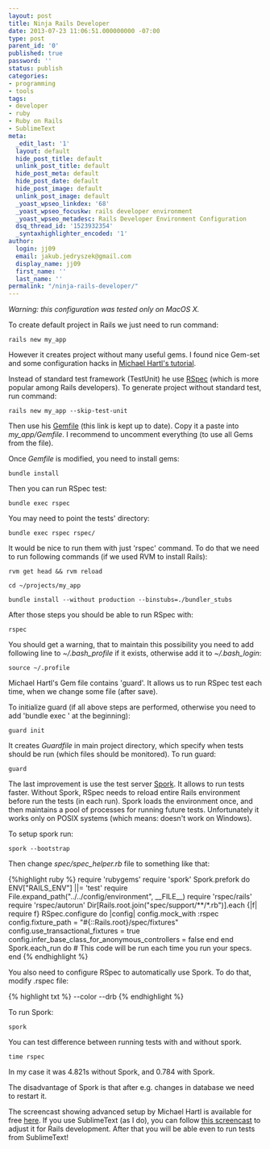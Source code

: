 ```yaml
---
layout: post
title: Ninja Rails Developer
date: 2013-07-23 11:06:51.000000000 -07:00
type: post
parent_id: '0'
published: true
password: ''
status: publish
categories:
- programming
- tools
tags:
- developer
- ruby
- Ruby on Rails
- SublimeText
meta:
  _edit_last: '1'
  layout: default
  hide_post_title: default
  unlink_post_title: default
  hide_post_meta: default
  hide_post_date: default
  hide_post_image: default
  unlink_post_image: default
  _yoast_wpseo_linkdex: '68'
  _yoast_wpseo_focuskw: rails developer environment
  _yoast_wpseo_metadesc: Rails Developer Environment Configuration
  dsq_thread_id: '1523932354'
  _syntaxhighlighter_encoded: '1'
author:
  login: jj09
  email: jakub.jedryszek@gmail.com
  display_name: jj09
  first_name: ''
  last_name: ''
permalink: "/ninja-rails-developer/"
---
```

<p><i>Warning: this configuration was tested only on MacOS X.</i></p>
<p>To create default project in Rails we just need to run command:</p>
<p><code>rails new my_app</code> </p>
<p>However it creates project without many useful gems. I found nice Gem-set and some configuration hacks in <a href="http://ruby.railstutorial.org/">Michael Hartl's tutorial</a>.</p>
<p>Instead of standard test framework (TestUnit) he use <a href="http://rspec.info/">RSpec</a> (which is more popular among Rails developers). To generate project without standard test, run command:</p>
<p><code>rails new my_app --skip-test-unit</code> </p>
<p>Then use his <a href="https://raw.github.com/railstutorial/sample_app_2nd_ed/master/Gemfile">Gemfile</a> (this link is kept up to date). Copy it a paste into <em>my_app/Gemfile</em>. I recommend to uncomment everything (to use all Gems from the file).</p>
<p>Once <em>Gemfile</em> is modified, you need to install gems:</p>
<p><code>bundle install</code></p>
<p>Then you can run RSpec test:</p>
<p><code>bundle exec rspec</code> </p>
<p>You may need to point the tests' directory:</p>
<p><code>bundle exec rspec rspec/</code> </p>
<p>It would be nice to run them with just 'rspec' command. To do that we need to run following commands (if we used RVM to install Rails):</p>
<p><code>rvm get head && rvm reload</code> </p>
<p><code>cd ~/projects/my_app</code> </p>
<p><code>bundle install --without production --binstubs=./bundler_stubs</code> </p>
<p>After those steps you should be able to run RSpec with:</p>
<p><code>rspec</code> </p>
<p>You should get a warning, that to maintain this possibility you need to add following line to <em>~/.bash_profile</em> if it exists, otherwise add it to <em>~/.bash_login</em>:</p>
<p><code>source ~/.profile</code> </p>
<p>Michael Hartl's Gem file contains 'guard'. It allows us to run RSpec test each time, when we change some file (after save). </p>
<p>To initialize guard (if all above steps are performed, otherwise you need to add 'bundle exec ' at the beginning):</p>
<p><code>guard init</code> </p>
<p>It creates <em>Guardfile</em> in main project directory, which specify when tests should be run (which files should be monitored). To run guard:</p>
<p><code>guard</code> </p>
<p>The last improvement is use the test server <a href="https://github.com/sporkrb/spork">Spork</a>. It allows to run tests faster. Without Spork, RSpec needs to reload entire Rails environment before run the tests (in each run). Spork loads the environment once, and then maintains a pool of processes for running future tests. Unfortunately it works only on POSIX systems (which means: doesn't work on Windows).</p>
<p>To setup spork run:</p>
<p><code>spork --bootstrap</code></p>

<p>Then change <em>spec/spec_helper.rb</em> file to something like that:</p>
{%highlight ruby %}
require 'rubygems'
require 'spork'
Spork.prefork do
  ENV["RAILS_ENV"] ||= 'test'
  require File.expand_path("../../config/environment", __FILE__)
  require 'rspec/rails'
  require 'rspec/autorun'
  Dir[Rails.root.join("spec/support/**/*.rb")].each {|f| require f}
  RSpec.configure do |config|
    config.mock_with :rspec
    config.fixture_path = "#{::Rails.root}/spec/fixtures"
    config.use_transactional_fixtures = true
    config.infer_base_class_for_anonymous_controllers = false
  end
end
Spork.each_run do
  # This code will be run each time you run your specs.
end
{% endhighlight %}

<p>You also need to configure RSpec to automatically use Spork. To do that, modify .rspec file:</p>
{% highlight txt %}
--color
--drb
{% endhighlight %}
<p>To run Spork:</p>
<p><code>spork</code></p>
<p>You can test difference between running tests with and without spork.</p>
<p><code>time rspec</code></p>
<p>In my case it was 4.821s without Spork, and 0.784 with Spork.</p>
<p>The disadvantage of Spork is that after e.g. changes in database we need to restart it. </p>
<p>The screencast showing advanced setup by Michael Hartl is available for free <a href="http://youtu.be/FZ-b9oZpCZY">here</a>. If you use SublimeText (as I do), you can follow <a href="http://youtu.be/05x1Jk4rT1A">this screencast</a> to adjust it for Rails development. After that you will be able even to run tests from SublimeText!</p>
